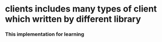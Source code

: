 # clients includes many types of client which written by different library

### This implementation for learning